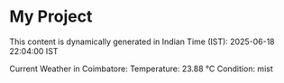 # My Project

This content is dynamically generated in Indian Time (IST): 2025-06-18 22:04:00 IST


Current Weather in Coimbatore:
Temperature: 23.88 °C
Condition: mist

